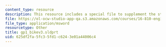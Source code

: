 ```yaml
---
content_type: resource
description: This resource includes a special file to supplement the student work.
file: https://ol-ocw-studio-app-qa.s3.amazonaws.com/courses/16-810-engineering-design-and-rapid-prototyping-january-iap-2005/625df2fa5fc35fd1c6243e01a44006c4_gp1_bikev3.sldprt
file_type: application/msword
resourcetype: Other
title: gp1_bikev3.sldprt
uid: 625df2fa-5fc3-5fd1-c624-3e01a44006c4
---
```


